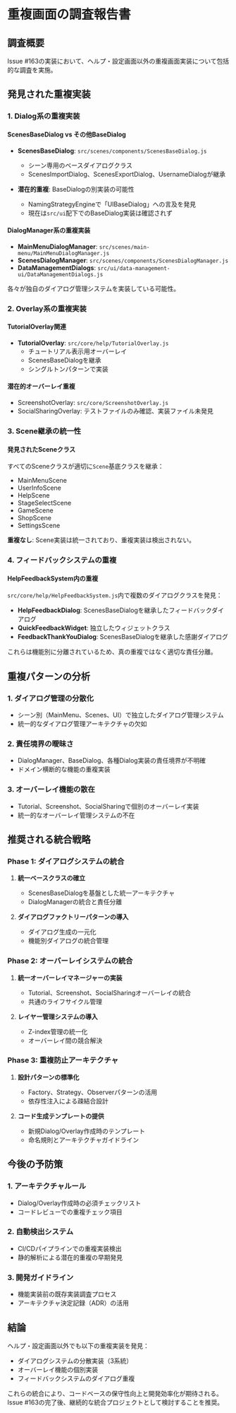# 重複画面の調査報告書

## 調査概要
Issue #163の実装において、ヘルプ・設定画面以外の重複画面実装について包括的な調査を実施。

## 発見された重複実装

### 1. Dialog系の重複実装

#### ScenesBaseDialog vs その他BaseDialog
- **ScenesBaseDialog**: `src/scenes/components/ScenesBaseDialog.js`
  - シーン専用のベースダイアログクラス
  - ScenesImportDialog、ScenesExportDialog、UsernameDialogが継承
  
- **潜在的重複**: BaseDialogの別実装の可能性
  - NamingStrategyEngineで「UIBaseDialog」への言及を発見
  - 現在は`src/ui`配下でのBaseDialog実装は確認されず

#### DialogManager系の重複実装
- **MainMenuDialogManager**: `src/scenes/main-menu/MainMenuDialogManager.js`
- **ScenesDialogManager**: `src/scenes/components/ScenesDialogManager.js`
- **DataManagementDialogs**: `src/ui/data-management-ui/DataManagementDialogs.js`

各々が独自のダイアログ管理システムを実装している可能性。

### 2. Overlay系の重複実装

#### TutorialOverlay関連
- **TutorialOverlay**: `src/core/help/TutorialOverlay.js`
  - チュートリアル表示用オーバーレイ
  - ScenesBaseDialogを継承
  - シングルトンパターンで実装

#### 潜在的オーバーレイ重複
- ScreenshotOverlay: `src/core/ScreenshotOverlay.js`
- SocialSharingOverlay: テストファイルのみ確認、実装ファイル未発見

### 3. Scene継承の統一性

#### 発見されたSceneクラス
すべてのSceneクラスが適切に`Scene`基底クラスを継承：
- MainMenuScene
- UserInfoScene  
- HelpScene
- StageSelectScene
- GameScene
- ShopScene
- SettingsScene

**重複なし**: Scene実装は統一されており、重複実装は検出されない。

### 4. フィードバックシステムの重複

#### HelpFeedbackSystem内の重複
`src/core/help/HelpFeedbackSystem.js`内で複数のダイアログクラスを発見：

- **HelpFeedbackDialog**: ScenesBaseDialogを継承したフィードバックダイアログ
- **QuickFeedbackWidget**: 独立したウィジェットクラス
- **FeedbackThankYouDialog**: ScenesBaseDialogを継承した感謝ダイアログ

これらは機能別に分離されているため、真の重複ではなく適切な責任分離。

## 重複パターンの分析

### 1. ダイアログ管理の分散化
- シーン別（MainMenu、Scenes、UI）で独立したダイアログ管理システム
- 統一的なダイアログ管理アーキテクチャの欠如

### 2. 責任境界の曖昧さ
- DialogManager、BaseDialog、各種Dialog実装の責任境界が不明確
- ドメイン横断的な機能の重複実装

### 3. オーバーレイ機能の散在
- Tutorial、Screenshot、SocialSharingで個別のオーバーレイ実装
- 統一的なオーバーレイ管理システムの不在

## 推奨される統合戦略

### Phase 1: ダイアログシステムの統合
1. **統一ベースクラスの確立**
   - ScenesBaseDialogを基盤とした統一アーキテクチャ
   - DialogManagerの統合と責任分離

2. **ダイアログファクトリーパターンの導入**
   - ダイアログ生成の一元化
   - 機能別ダイアログの統合管理

### Phase 2: オーバーレイシステムの統合
1. **統一オーバーレイマネージャーの実装**
   - Tutorial、Screenshot、SocialSharingオーバーレイの統合
   - 共通のライフサイクル管理

2. **レイヤー管理システムの導入**
   - Z-index管理の統一化
   - オーバーレイ間の競合解決

### Phase 3: 重複防止アーキテクチャ
1. **設計パターンの標準化**
   - Factory、Strategy、Observerパターンの活用
   - 依存性注入による疎結合設計

2. **コード生成テンプレートの提供**
   - 新規Dialog/Overlay作成時のテンプレート
   - 命名規則とアーキテクチャガイドライン

## 今後の予防策

### 1. アーキテクチャルール
- Dialog/Overlay作成時の必須チェックリスト
- コードレビューでの重複チェック項目

### 2. 自動検出システム
- CI/CDパイプラインでの重複実装検出
- 静的解析による潜在的重複の早期発見

### 3. 開発ガイドライン
- 機能実装前の既存実装調査プロセス
- アーキテクチャ決定記録（ADR）の活用

## 結論

ヘルプ・設定画面以外でも以下の重複実装を発見：
- ダイアログシステムの分散実装（3系統）
- オーバーレイ機能の個別実装
- フィードバックシステムのダイアログ重複

これらの統合により、コードベースの保守性向上と開発効率化が期待される。Issue #163の完了後、継続的な統合プロジェクトとして検討することを推奨。